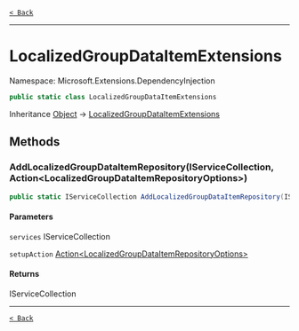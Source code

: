 [`< Back`](./)

---

# LocalizedGroupDataItemExtensions

Namespace: Microsoft.Extensions.DependencyInjection



```csharp
public static class LocalizedGroupDataItemExtensions
```

Inheritance [Object](https://docs.microsoft.com/en-us/dotnet/api/system.object) → [LocalizedGroupDataItemExtensions](./microsoft.extensions.dependencyinjection.localizedgroupdataitemextensions)

## Methods

### **AddLocalizedGroupDataItemRepository(IServiceCollection, Action&lt;LocalizedGroupDataItemRepositoryOptions&gt;)**



```csharp
public static IServiceCollection AddLocalizedGroupDataItemRepository(IServiceCollection services, Action<LocalizedGroupDataItemRepositoryOptions> setupAction)
```

#### Parameters

`services` IServiceCollection<br>

`setupAction` [Action&lt;LocalizedGroupDataItemRepositoryOptions&gt;](https://docs.microsoft.com/en-us/dotnet/api/system.action-1)<br>

#### Returns

IServiceCollection<br>

---

[`< Back`](./)
